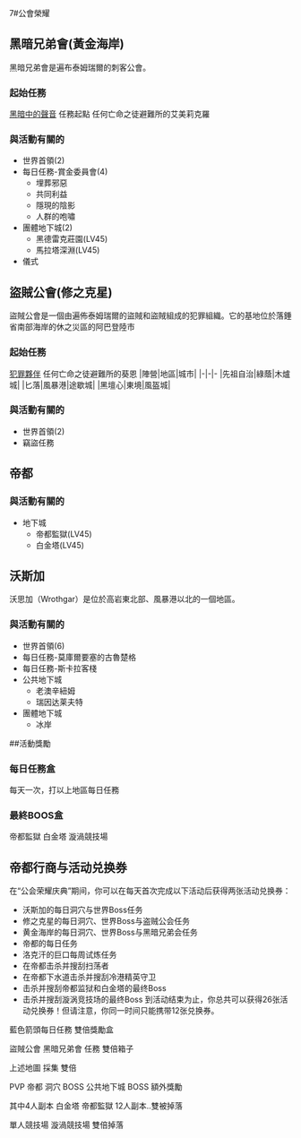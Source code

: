 7#公會榮耀

## 黑暗兄弟會(黃金海岸)
黑暗兄弟會是遍布泰姆瑞爾的刺客公會。
### 起始任務 
[黑暗中的聲音](https://en.uesp.net/wiki/Online:Voices_in_the_Dark)
任務起點 任何亡命之徒避難所的艾美莉克羅
### 與活動有關的
- 世界首領(2)
- 每日任務-賞金委員會(4)
  - 埋葬邪惡
  - 共同利益 
  - 隱現的陰影 
  - 人群的咆嘯 
- 團體地下城(2)
  - 黑德雷克莊園(LV45)
  - 馬拉塔深淵(LV45)
- 儀式  

## 盜賊公會(修之克星)
盜賊公會是一個由遍佈泰姆瑞爾的盜賊和盜賊組成的犯罪組織。它的基地位於落錘省南部海岸的休之災區的阿巴登陸市
### 起始任務
[犯罪夥伴](https://en.uesp.net/wiki/Online:Partners_in_Crime)
任何亡命之徒避難所的葵恩
|陣營|地區|城市|
|-|-|-
|先祖自治|綠蔭|木爐城|
|匕落|風暴港|途歇城|
|黑壇心|東境|風盔城|

### 與活動有關的
- 世界首領(2)
- 竊盜任務

## 帝都 
### 與活動有關的
- 地下城
  - 帝都監獄(LV45)
  - 白金塔(LV45)

## 沃斯加
沃思加（Wrothgar）是位於高岩東北部、風暴港以北的一個地區。
### 與活動有關的
- 世界首領(6)
- 每日任務-莫庫爾要塞的古魯楚格
- 每日任務-斯卡拉客棧
- 公共地下城
  - 老澳辛紐姆
  - 瑞因达莱夫特  
- 團體地下城
  - 冰岸


##活動獎勵
### 每日任務盒
每天一次，打以上地區每日任務
### 最終BOOS盒
帝都監獄 白金塔 漩渦競技場
## 帝都行商与活动兑换券
在“公会荣耀庆典”期间，你可以在每天首次完成以下活动后获得两张活动兑换券：
- 沃斯加的每日洞穴与世界Boss任务
- 修之克星的每日洞穴、世界Boss与盗贼公会任务
- 黄金海岸的每日洞穴、世界Boss与黑暗兄弟会任务
- 帝都的每日任务
- 洛克汗的巨口每周试炼任务
- 在帝都击杀并搜刮扫荡者
- 在帝都下水道击杀并搜刮冷港精英守卫
- 击杀并搜刮帝都监狱和白金塔的最终Boss
- 击杀并搜刮漩涡竞技场的最终Boss
到活动结束为止，你总共可以获得26张活动兑换券！但请注意，你同一时间只能携带12张兑换券。


藍色箭頭每日任務 雙倍獎勵盒

盜賊公會 黑暗兄弟會 任務 雙倍箱子

上述地圖 採集 雙倍

PVP 帝都 洞穴 BOSS 公共地下城 BOSS  額外獎勵

其中4人副本 白金塔 帝都監獄 12人副本..雙被掉落

單人競技場 漩渦競技場 雙倍掉落